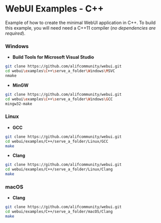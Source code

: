 
# WebUI Examples - C++

Example of how to create the minimal WebUI application in C++. To build this example, you will need need a C++11 compiler (*no dependencies are required*).

### Windows

- **Build Tools for Microsoft Visual Studio**
```sh
git clone https://github.com/alifcommunity/webui.git
cd webui\examples\C++\serve_a_folder\Windows\MSVC
nmake
```

- **MinGW**
```sh
git clone https://github.com/alifcommunity/webui.git
cd webui\examples\C++\serve_a_folder\Windows\GCC
mingw32-make
```

### Linux

- **GCC**
```sh
git clone https://github.com/alifcommunity/webui.git
cd webui/examples/C++/serve_a_folder/Linux/GCC
make
```

- **Clang**
```sh
git clone https://github.com/alifcommunity/webui.git
cd webui/examples/C++/serve_a_folder/Linux/Clang
make
```

### macOS

- **Clang**
```sh
git clone https://github.com/alifcommunity/webui.git
cd webui/examples/C++/serve_a_folder/macOS/Clang
make
```
